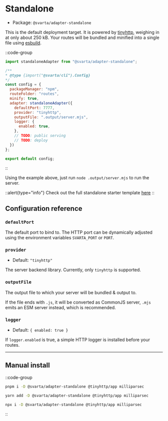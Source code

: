 # Standalone

- Package: `@svarta/adapter-standalone`

This is the default deployment target. It is powered by [tinyhttp](https://tinyhttp.v1rtl.site/), weighing in at only about 250 kB. Your routes will be bundled and minified into a single file using [esbuild](https://esbuild.github.io/).

::code-group
  ```js [svarta.config.mjs]
import standaloneAdapter from "@svarta/adapter-standalone";

/**
 * @type {import("@svarta/cli").Config}
 */
const config = {
    packageManager: "npm",
    routeFolder: "routes",
    minify: true,
    adapter: standaloneAdapter({
      defaultPort: 7777,
      provider: "tinyhttp",
      outputFile: ".output/server.mjs",
      logger: {
        enabled: true,
      },
      // TODO: public serving
      // TODO: deploy
    })
};

export default config;
  ```
::

Using the example above, just run `node .output/server.mjs` to run the server.

::alert{type="info"}
Check out the full standalone starter template [here](https://github.com/marvin-j97/svarta/tree/main/templates/starter-http)
::

## Configuration reference

### `defaultPort`

The default port to bind to. The HTTP port can be dynamically adjusted using the environment variables `SVARTA_PORT` or `PORT`.

### `provider`

- Default: `"tinyhttp"`

The server backend library. Currently, only `tinyhttp` is supported.

### `outputFile`

The output file to which your server will be bundled & output to.

If the file ends with `.js`, it will be converted as CommonJS server, `.mjs` emits an ESM server instead, which is recommended. 

### `logger`

- Default: `{ enabled: true }`

If `logger.enabled` is true, a simple HTTP logger is installed before your routes.

<!-- // TODO: public serving
// TODO: deploy -->

---

## Manual install

<!-- TODO: peers not required with auto install -->

::code-group
  ```bash [pnpm]
  pnpm i -D @svarta/adapter-standalone @tinyhttp/app milliparsec
  ```
  ```bash [yarn]
  yarn add -D @svarta/adapter-standalone @tinyhttp/app milliparsec
  ```
  ```bash [npm]
  npx i -D @svarta/adapter-standalone @tinyhttp/app milliparsec
  ```
::
